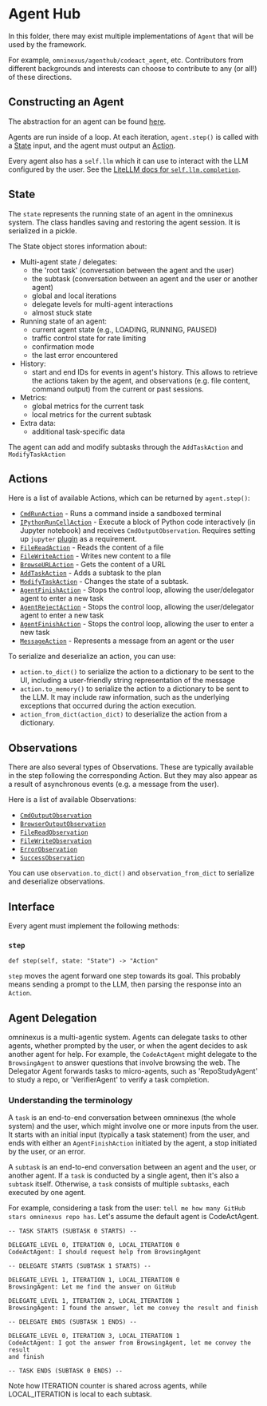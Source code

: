 # Agent Hub

In this folder, there may exist multiple implementations of `Agent` that will be used by the framework.

For example, `omninexus/agenthub/codeact_agent`, etc.
Contributors from different backgrounds and interests can choose to contribute to any (or all!) of these directions.

## Constructing an Agent

The abstraction for an agent can be found [here](../omninexus/controller/agent.py).

Agents are run inside of a loop. At each iteration, `agent.step()` is called with a
[State](../omninexus/controller/state/state.py) input, and the agent must output an [Action](../omninexus/events/action).

Every agent also has a `self.llm` which it can use to interact with the LLM configured by the user.
See the [LiteLLM docs for `self.llm.completion`](https://docs.litellm.ai/docs/completion).

## State

The `state` represents the running state of an agent in the omninexus system. The class handles saving and restoring the agent session. It is serialized in a pickle.

The State object stores information about:

* Multi-agent state / delegates:
  * the 'root task' (conversation between the agent and the user)
  * the subtask (conversation between an agent and the user or another agent)
  * global and local iterations
  * delegate levels for multi-agent interactions
  * almost stuck state
* Running state of an agent:
  * current agent state (e.g., LOADING, RUNNING, PAUSED)
  * traffic control state for rate limiting
  * confirmation mode
  * the last error encountered
* History:
  * start and end IDs for events in agent's history. This allows to retrieve the actions taken by the agent, and observations (e.g. file content, command output) from the current or past sessions.
* Metrics:
  * global metrics for the current task
  * local metrics for the current subtask
* Extra data:
  * additional task-specific data

The agent can add and modify subtasks through the `AddTaskAction` and `ModifyTaskAction`

## Actions

Here is a list of available Actions, which can be returned by `agent.step()`:

- [`CmdRunAction`](../omninexus/events/action/commands.py) - Runs a command inside a sandboxed terminal
- [`IPythonRunCellAction`](../omninexus/events/action/commands.py) - Execute a block of Python code interactively (in Jupyter notebook) and receives `CmdOutputObservation`. Requires setting up `jupyter` [plugin](../omninexus/runtime/plugins) as a requirement.
- [`FileReadAction`](../omninexus/events/action/files.py) - Reads the content of a file
- [`FileWriteAction`](../omninexus/events/action/files.py) - Writes new content to a file
- [`BrowseURLAction`](../omninexus/events/action/browse.py) - Gets the content of a URL
- [`AddTaskAction`](../omninexus/events/action/tasks.py) - Adds a subtask to the plan
- [`ModifyTaskAction`](../omninexus/events/action/tasks.py) - Changes the state of a subtask.
- [`AgentFinishAction`](../omninexus/events/action/agent.py) - Stops the control loop, allowing the user/delegator agent to enter a new task
- [`AgentRejectAction`](../omninexus/events/action/agent.py) - Stops the control loop, allowing the user/delegator agent to enter a new task
- [`AgentFinishAction`](../omninexus/events/action/agent.py) - Stops the control loop, allowing the user to enter a new task
- [`MessageAction`](../omninexus/events/action/message.py) - Represents a message from an agent or the user

To serialize and deserialize an action, you can use:
- `action.to_dict()` to serialize the action to a dictionary to be sent to the UI, including a user-friendly string representation of the message
- `action.to_memory()` to serialize the action to a dictionary to be sent to the LLM. It may include raw information, such as the underlying exceptions that occurred during the action execution.
- `action_from_dict(action_dict)` to deserialize the action from a dictionary.

## Observations

There are also several types of Observations. These are typically available in the step following the corresponding Action.
But they may also appear as a result of asynchronous events (e.g. a message from the user).

Here is a list of available Observations:

- [`CmdOutputObservation`](../omninexus/events/observation/commands.py)
- [`BrowserOutputObservation`](../omninexus/events/observation/browse.py)
- [`FileReadObservation`](../omninexus/events/observation/files.py)
- [`FileWriteObservation`](../omninexus/events/observation/files.py)
- [`ErrorObservation`](../omninexus/events/observation/error.py)
- [`SuccessObservation`](../omninexus/events/observation/success.py)

You can use `observation.to_dict()` and `observation_from_dict` to serialize and deserialize observations.

## Interface

Every agent must implement the following methods:

### `step`

```
def step(self, state: "State") -> "Action"
```

`step` moves the agent forward one step towards its goal. This probably means
sending a prompt to the LLM, then parsing the response into an `Action`.

## Agent Delegation

omninexus is a multi-agentic system. Agents can delegate tasks to other agents, whether
prompted by the user, or when the agent decides to ask another agent for help. For example,
the `CodeActAgent` might delegate to the `BrowsingAgent` to answer questions that involve browsing
the web. The Delegator Agent forwards tasks to micro-agents, such as 'RepoStudyAgent' to study a repo,
or 'VerifierAgent' to verify a task completion.

### Understanding the terminology

A `task` is an end-to-end conversation between omninexus (the whole system) and the user,
which might involve one or more inputs from the user. It starts with an initial input
(typically a task statement) from the user, and ends with either an `AgentFinishAction`
initiated by the agent, a stop initiated by the user, or an error.

A `subtask` is an end-to-end conversation between an agent and the user, or
another agent. If a `task` is conducted by a single agent, then it's also a `subtask`
itself. Otherwise, a `task` consists of multiple `subtasks`, each executed by
one agent.

For example, considering a task from the user: `tell me how many GitHub stars
omninexus repo has`. Let's assume the default agent is CodeActAgent.

```
-- TASK STARTS (SUBTASK 0 STARTS) --

DELEGATE_LEVEL 0, ITERATION 0, LOCAL_ITERATION 0
CodeActAgent: I should request help from BrowsingAgent

-- DELEGATE STARTS (SUBTASK 1 STARTS) --

DELEGATE_LEVEL 1, ITERATION 1, LOCAL_ITERATION 0
BrowsingAgent: Let me find the answer on GitHub

DELEGATE_LEVEL 1, ITERATION 2, LOCAL_ITERATION 1
BrowsingAgent: I found the answer, let me convey the result and finish

-- DELEGATE ENDS (SUBTASK 1 ENDS) --

DELEGATE_LEVEL 0, ITERATION 3, LOCAL_ITERATION 1
CodeActAgent: I got the answer from BrowsingAgent, let me convey the result
and finish

-- TASK ENDS (SUBTASK 0 ENDS) --
```

Note how ITERATION counter is shared across agents, while LOCAL_ITERATION
is local to each subtask.
